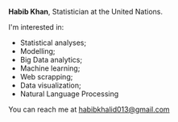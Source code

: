 **Habib Khan**, Statistician at the United Nations.

I'm interested in:
- Statistical analyses;
- Modelling;
- Big Data analytics;
- Machine learning;
- Web scrapping;
- Data visualization;
- Natural Language Processing

You can reach me at <habibkhalid013@gmail.com>
<!---
HabibRKhan/HabibRKhan is a ✨ special ✨ repository because its `README.md` (this file) appears on your GitHub profile.
You can click the Preview link to take a look at your changes.
--->
